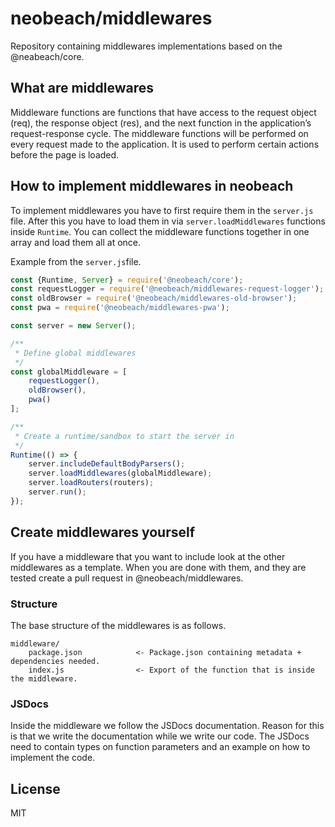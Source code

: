# neobeach/middlewares

Repository containing middlewares implementations based on the @neabeach/core.

## What are middlewares
Middleware functions are functions that have access to the request object (req), the response object (res), and the next function in the application’s request-response cycle.
The middleware functions will be performed on every request made to the application. It is used to perform certain actions before the page is loaded.

## How to implement middlewares in neobeach
To implement middlewares you have to first require them in the `server.js` file. After this you have to load them in via `server.loadMiddlewares` functions inside `Runtime`.
You can collect the middleware functions together in one array and load them all at once.

Example from the `server.js`file.
```javascript
const {Runtime, Server} = require('@neobeach/core');
const requestLogger = require('@neobeach/middlewares-request-logger');
const oldBrowser = require('@neobeach/middlewares-old-browser');
const pwa = require('@neobeach/middlewares-pwa');

const server = new Server();

/**
 * Define global middlewares
 */
const globalMiddleware = [
    requestLogger(),
    oldBrowser(),
    pwa()
];

/**
 * Create a runtime/sandbox to start the server in
 */
Runtime(() => {
    server.includeDefaultBodyParsers();
    server.loadMiddlewares(globalMiddleware);
    server.loadRouters(routers);
    server.run();
});

```

## Create middlewares yourself
If you have a middleware that you want to include look at the other middlewares as a template.
When you are done with them, and they are tested create a pull request in @neobeach/middlewares.

### Structure
The base structure of the middlewares is as follows.

```text
middleware/
    package.json            <- Package.json containing metadata + dependencies needed.
    index.js                <- Export of the function that is inside the middleware.
```
### JSDocs
Inside the middleware we follow the JSDocs documentation. Reason for this is that we write the documentation while we write our code.
The JSDocs need to contain types on function parameters and an example on how to implement the code.

## License
MIT
